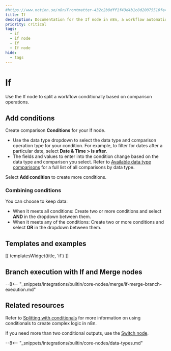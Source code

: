 ```yaml
---
#https://www.notion.so/n8n/Frontmatter-432c2b8dff1f43d4b1c8d20075510fe4
title: If
description: Documentation for the If node in n8n, a workflow automation platform. Includes guidance on usage, and links to examples.
priority: critical
tags:
  - if
  - if node
  - If
  - If node
hide:
  - tags
---
```


# If

Use the If node to split a workflow conditionally based on comparison operations.

## Add conditions

Create comparison **Conditions** for your If node.

- Use the data type dropdown to select the data type and comparison operation type for your condition. For example, to filter for dates after a particular date, select **Date & Time > is after**.
- The fields and values to enter into the condition change based on the data type and comparison you select. Refer to [Available data type comparisons](#available-data-type-comparisons) for a full list of all comparisons by data type.

Select **Add condition** to create more conditions.

### Combining conditions

You can choose to keep data:

* When it meets all conditions: Create two or more conditions and select **AND** in the dropdown between them.
* When it meets any of the conditions: Create two or more conditions and select **OR** in the dropdown between them.

## Templates and examples

<!-- see https://www.notion.so/n8n/Pull-in-templates-for-the-integrations-pages-37c716837b804d30a33b47475f6e3780 -->
[[ templatesWidget(title, 'if') ]]

## Branch execution with If and Merge nodes

--8<-- "_snippets/integrations/builtin/core-nodes/merge/if-merge-branch-execution.md"

## Related resources

Refer to [Splitting with conditionals](/flow-logic/splitting/) for more information on using conditionals to create complex logic in n8n.

If you need more than two conditional outputs, use the [Switch node](/integrations/builtin/core-nodes/n8n-nodes-base.switch/).

--8<-- "_snippets/integrations/builtin/core-nodes/data-types.md"

